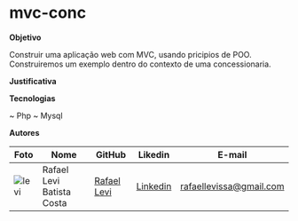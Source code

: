 # mvc-conc

**Objetivo**

Construir uma aplicação web com MVC, usando pricipios de 
POO. Construiremos um exemplo dentro do contexto de uma concessionaria.

**Justificativa**

**Tecnologias**

~ Php
~ Mysql

**Autores**

Foto | Nome | GitHub | Likedin | E-mail
---- | ---- | ------ | ------- | ------
![levi](./doc/levi.jpg)  | Rafael Levi Batista Costa | [Rafael Levi](https://github.com/rafaellevissa) | [Linkedin](https://www.linkedin.com/in/rafaellevissa/) | rafaellevissa@gmail.com
